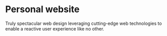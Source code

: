 # Personal website
Truly spectacular web design leveraging cutting-edge web technologies to enable a reactive user experience like no other.
